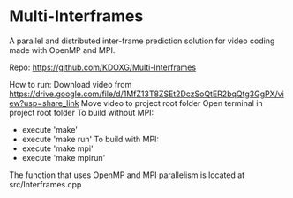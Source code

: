 # Multi-Interframes
A parallel and distributed inter-frame prediction solution for video coding made with OpenMP and MPI.

Repo: https://github.com/KDOXG/Multi-Interframes

How to run:
Download video from https://drive.google.com/file/d/1MfZ13T8ZSEt2DczSoQtER2bqQtg3GgPX/view?usp=share_link
Move video to project root folder
Open terminal in project root folder
To build without MPI:
* execute 'make'
* execute 'make run'
To build with MPI:
* execute 'make mpi'
* execute 'make mpirun'

The function that uses OpenMP and MPI parallelism is located at src/Interframes.cpp 
